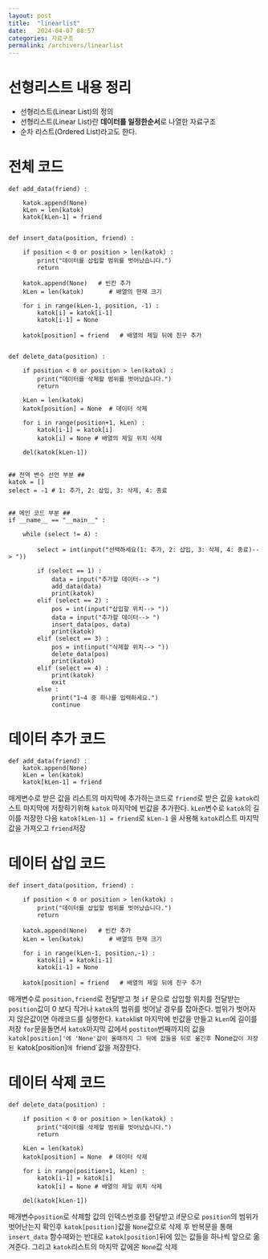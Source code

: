 ```yaml
---
layout: post
title:  "linearlist"
date:   2024-04-07 08:57
categories: 자료구조
permalink: /archivers/linearlist
---
```


<h1> 선형리스트 내용 정리</h1>

- 선형리스트(Linear List)의 정의
- 선형리스트(Linear List)란 **데이터를 일정한순서**로 나열한 자료구조
- 순차 리스트(Ordered List)라고도 한다.

# 전체 코드
```
def add_data(friend) :
    
	katok.append(None)
	kLen = len(katok)
	katok[kLen-1] = friend


def insert_data(position, friend) :    
    
	if position < 0 or position > len(katok) :
		print("데이터를 삽입할 범위를 벗어났습니다.")
		return
    
	katok.append(None)   # 빈칸 추가
	kLen = len(katok)       # 배열의 현재 크기

	for i in range(kLen-1, position, -1) :
		katok[i] = katok[i-1]
		katok[i-1] = None 

	katok[position] = friend   # 배열의 제일 뒤에 친구 추가


def delete_data(position) :  
    
	if position < 0 or position > len(katok) :
		print("데이터를 삭제할 범위를 벗어났습니다.")
		return

	kLen = len(katok)
	katok[position] = None	# 데이터 삭제
    
	for i in range(position+1, kLen) :
		katok[i-1] = katok[i]
		katok[i] = None	# 배열의 제일 위치 삭제

	del(katok[kLen-1])
    

## 전역 변수 선언 부분 ## 
katok = []
select = -1	# 1: 추가, 2: 삽입, 3: 삭제, 4: 종료


## 메인 코드 부분 ## 
if __name__ == "__main__" :
    
	while (select != 4) :

		select = int(input("선택하세요(1: 추가, 2: 삽입, 3: 삭제, 4: 종료)--> "))

		if (select == 1) :
			data = input("추가할 데이터--> ")
			add_data(data)
			print(katok)
		elif (select == 2) :
			pos = int(input("삽입할 위치--> "))
			data = input("추가할 데이터--> ")
			insert_data(pos, data)
			print(katok)
		elif (select == 3) :
			pos = int(input("삭제할 위치--> "))
			delete_data(pos)
			print(katok)
		elif (select == 4) :
			print(katok)
			exit
		else :
			print("1~4 중 하나를 입력하세요.")
			continue
```
# 데이터 추가 코드
```
def add_data(friend) :
	katok.append(None)
	kLen = len(katok)
	katok[kLen-1] = friend
```
매게변수로 받은 값을 리스트의 마지막에 추가하는코드로
`friend`로 받은 값을 `katok`리스트 마지막에 저장하기위해
`katok` 마지막에 빈값을 추가한다.
`kLen`변수로 `katok`의 길이를 저장한 다음
`katok[kLen-1] = friend`로 `kLen-1` 을 사용해 
`katok`리스트 마지막값을 가져오고 `friend`저장

# 데이터 삽입 코드
```
def insert_data(position, friend) :    
    
	if position < 0 or position > len(katok) :
		print("데이터를 삽입할 범위를 벗어났습니다.")
		return
    
	katok.append(None)   # 빈칸 추가
	kLen = len(katok)       # 배열의 현재 크기

	for i in range(kLen-1, position,-1) :
		katok[i] = katok[i-1]
		katok[i-1] = None 

	katok[position] = friend   # 배열의 제일 뒤에 친구 추가
```
매개변수로 `position,friend`로 전달받고
첫 `if` 문으로 삽입할 위치를 전달받는 `position`값이
0 보다 작거나 `katok`의 범위를 벗어날 경우를 잡아준다.
범위가 벗어자지 않은값이면 아래코드를 실행한다.
`katok`list 마지막에 빈값을 만들고 `kLen`에 길이를 저장
`for`문을돌면서 `katok`마지막 값에서 `postiton`번째까지의 값을
`katok[position]'에 'None'값이 올때까지 그 뒤에 값들을 뒤로 옮긴후
`None`값이 저장된 `katok[position]`에 `friend`값을 저장한다.
# 데이터 삭제 코드
```
def delete_data(position) :  
    
	if position < 0 or position > len(katok) :
		print("데이터를 삭제할 범위를 벗어났습니다.")
		return

	kLen = len(katok)
	katok[position] = None	# 데이터 삭제
    
	for i in range(position+1, kLen) :
		katok[i-1] = katok[i]
		katok[i] = None	# 배열의 제일 위치 삭제

	del(katok[kLen-1])
```
매개변수`position`로 삭제할 값의 인덱스번호를 전달받고
if문으로 `position`의 범위가 벗어난는지 확인후 
`katok[position]`값을 `None`값으로 삭제 후 반복문을 통해
`insert_data` 함수때와는 반대로 `katok[position]`뒤에 있는 값들을
하나씩 앞으로 옮겨준다. 그리고 `katok`리스트의 마지막 값에온 `None`값 삭제
